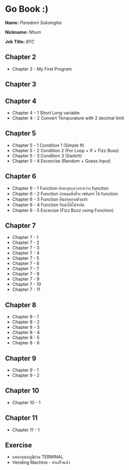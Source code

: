 # Go Book :)

**Name:** *Paradorn Suksingha*

**Nickname:** *Nhum*

**Job Title:** *BTC*

## Chapter 2

* Chapter 2 - My First Program

## Chapter 3

## Chapter 4
* Chapter 4 - 1 Short Long variable 
* Chapter 4 - 2 Convert Tempurature with 2 decimal limit

## Chapter 5
* Chapter 5 - 1 Condition 1 (Simple If)
* Chapter 5 - 2 Condition 2 (For Loop + If + Fizz Buss)
* Chapter 5 - 3 Condition 3 (Switch)
* Chapter 5 - 4 Excercise (Random + Guess Input)

## Chapter 6
* Chapter 6 - 1 Function ส่งทะลุทะลวงระหว่าง function
* Chapter 6 - 2 Function กำหนดสิ่งที่จะ return ให้ function
* Chapter 6 - 3 Function คืนค่าหลายตัวแปร
* Chapter 6 - 4 Function รับค่าได้ไม่จำกัด
* Chapter 6 - 5 Excecise (Fizz Buzz using Function)

## Chapter 7
* Chapter 7 - 1
* Chapter 7 - 2
* Chapter 7 - 3
* Chapter 7 - 4
* Chapter 7 - 5
* Chapter 7 - 6
* Chapter 7 - 7
* Chapter 7 - 8
* Chapter 7 - 9
* Chapter 7 - 10
* Chapter 7 - 11

## Chapter 8
* Chapter 8 - 1
* Chapter 8 - 2
* Chapter 8 - 3
* Chapter 8 - 4
* Chapter 8 - 5
* Chapter 8 - 6

## Chapter 9
* Chapter 9 - 1
* Chapter 9 - 2

## Chapter 10
* Chapter 10 - 1

## Chapter 11
* Chapter 11 - 1

## Exercise
* แสดงอุณหภูมิผ่าน TERMINAL
* Vending Machine - ทำเสร็จแล้ว
